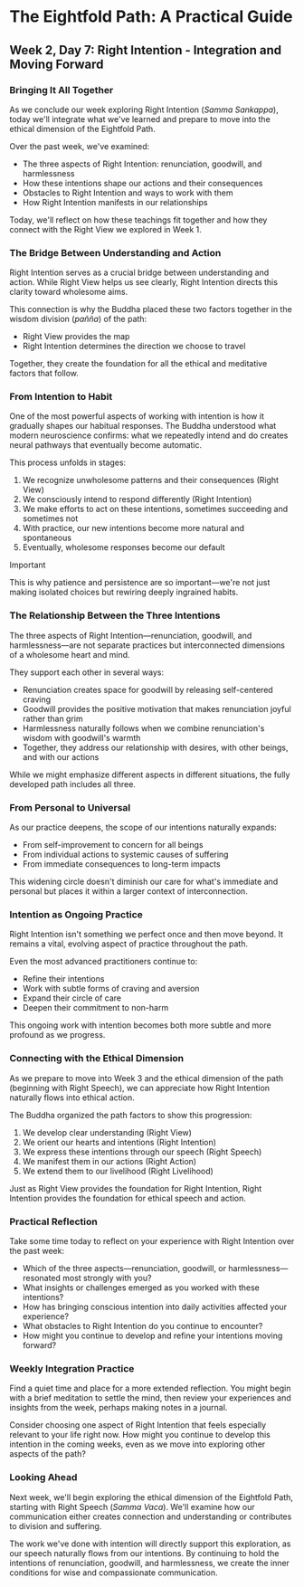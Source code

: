 # The Eightfold Path: A Practical Guide
## Week 2, Day 7: Right Intention - Integration and Moving Forward

### Bringing It All Together

As we conclude our week exploring Right Intention (*Samma Sankappa*), today we'll integrate what we've learned and prepare to move into the ethical dimension of the Eightfold Path.

Over the past week, we've examined:
- The three aspects of Right Intention: renunciation, goodwill, and harmlessness
- How these intentions shape our actions and their consequences
- Obstacles to Right Intention and ways to work with them
- How Right Intention manifests in our relationships

Today, we'll reflect on how these teachings fit together and how they connect with the Right View we explored in Week 1.

### The Bridge Between Understanding and Action

Right Intention serves as a crucial bridge between understanding and action. While Right View helps us see clearly, Right Intention directs this clarity toward wholesome aims.

This connection is why the Buddha placed these two factors together in the wisdom division (*pañña*) of the path:
- Right View provides the map
- Right Intention determines the direction we choose to travel

Together, they create the foundation for all the ethical and meditative factors that follow.

### From Intention to Habit

One of the most powerful aspects of working with intention is how it gradually shapes our habitual responses. The Buddha understood what modern neuroscience confirms: what we repeatedly intend and do creates neural pathways that eventually become automatic.

This process unfolds in stages:
1. We recognize unwholesome patterns and their consequences (Right View)
2. We consciously intend to respond differently (Right Intention)
3. We make efforts to act on these intentions, sometimes succeeding and sometimes not
4. With practice, our new intentions become more natural and spontaneous
5. Eventually, wholesome responses become our default

> [!IMPORTANT]
>This is why patience and persistence are so important—we're not just making isolated choices but rewiring deeply ingrained habits.

### The Relationship Between the Three Intentions

The three aspects of Right Intention—renunciation, goodwill, and harmlessness—are not separate practices but interconnected dimensions of a wholesome heart and mind.

They support each other in several ways:
- Renunciation creates space for goodwill by releasing self-centered craving
- Goodwill provides the positive motivation that makes renunciation joyful rather than grim
- Harmlessness naturally follows when we combine renunciation's wisdom with goodwill's warmth
- Together, they address our relationship with desires, with other beings, and with our actions


While we might emphasize different aspects in different situations, the fully developed path includes all three.

### From Personal to Universal

As our practice deepens, the scope of our intentions naturally expands:
- From self-improvement to concern for all beings
- From individual actions to systemic causes of suffering
- From immediate consequences to long-term impacts

This widening circle doesn't diminish our care for what's immediate and personal but places it within a larger context of interconnection.

### Intention as Ongoing Practice

Right Intention isn't something we perfect once and then move beyond. It remains a vital, evolving aspect of practice throughout the path.

Even the most advanced practitioners continue to:
- Refine their intentions
- Work with subtle forms of craving and aversion
- Expand their circle of care
- Deepen their commitment to non-harm

This ongoing work with intention becomes both more subtle and more profound as we progress.

### Connecting with the Ethical Dimension

As we prepare to move into Week 3 and the ethical dimension of the path (beginning with Right Speech), we can appreciate how Right Intention naturally flows into ethical action.

The Buddha organized the path factors to show this progression:
1. We develop clear understanding (Right View)
2. We orient our hearts and intentions (Right Intention)
3. We express these intentions through our speech (Right Speech)
4. We manifest them in our actions (Right Action)
5. We extend them to our livelihood (Right Livelihood)

Just as Right View provides the foundation for Right Intention, Right Intention provides the foundation for ethical speech and action.

### Practical Reflection

Take some time today to reflect on your experience with Right Intention over the past week:
- Which of the three aspects—renunciation, goodwill, or harmlessness—resonated most strongly with you?
- What insights or challenges emerged as you worked with these intentions?
- How has bringing conscious intention into daily activities affected your experience?
- What obstacles to Right Intention do you continue to encounter?
- How might you continue to develop and refine your intentions moving forward?

### Weekly Integration Practice

Find a quiet time and place for a more extended reflection. You might begin with a brief meditation to settle the mind, then review your experiences and insights from the week, perhaps making notes in a journal.

Consider choosing one aspect of Right Intention that feels especially relevant to your life right now. How might you continue to develop this intention in the coming weeks, even as we move into exploring other aspects of the path?

### Looking Ahead

Next week, we'll begin exploring the ethical dimension of the Eightfold Path, starting with Right Speech (*Samma Vaca*). We'll examine how our communication either creates connection and understanding or contributes to division and suffering.

The work we've done with intention will directly support this exploration, as our speech naturally flows from our intentions. By continuing to hold the intentions of renunciation, goodwill, and harmlessness, we create the inner conditions for wise and compassionate communication.